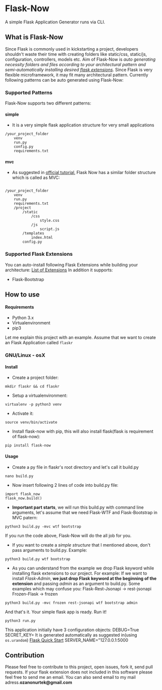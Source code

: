 # Flask-Now
A simple Flask Application Generator runs via CLI. 

## What is Flask-Now
Since Flask is commonly used in kickstarting a project, developers shouldn't waste their time with creating folders like static/css, static/js, configuration, controllers, models etc. Aim of Flask-Now is *auto generating necessity folders and files according to your architectural pattern and semi-automatically installing desired [flask extensions](http://flask.pocoo.org/extensions/)*. Since Flask is very flexible microframework, it may fit many architectural pattern. Currently following patterns can be auto generated using Flask-Now:

### Supported Patterns
Flask-Now supports two different patterns:

#### simple
- It is a very simple flask application structure for very small applications
```
/your_project_folder
    venv
    run.py
    config.py
    requirements.txt
```

#### mvc
- As suggested in [official tutorial](http://flask.pocoo.org/docs/0.12/tutorial/folders/), Flask Now has a similar folder structure which is called as MVC:
```

/your_project_folder
    venv
    run.py
    requirements.txt
    /project
        /static
            /css
                style.css
            /js
                script.js
        /templates
            index.html
        config.py
```

### Supported Flask Extensions
You can auto-install following Flask Extensions while building your architecture:
[List of Extensions](http://flask.pocoo.org/extensions/)
In addition it supports:
- Flask-Bootstrap

## How to use

#### Requirements
- Python 3.x
- Virtualenvironment
- pip3

Let me explain this project with an example. Assume that we want to create an Flask Application called ```flaskr```

### GNU/Linux - osX

#### Install

- Create a project folder:
```
mkdir flaskr && cd flaskr
```
- Setup a virtualenvironment:
```
virtualenv -p python3 venv
```
- Activate it:
```
source venv/bin/activate
```
- Install flask-now with pip, this will also install flask(flask is requirement of flask-now):
```
pip install flask-now
```

#### Usage

- Create a py file in flaskr's root directory and let's call it build.py
```
nano build.py
```
- Now insert following 2 lines of code into build.py file:
```
import flask_now
flask_now.build()
```
- **Important part starts**, we will run this build.py with command line arguments, let's assume that we need Flask-WTF and Flask-Bootstrap in MVC patern:
```
python3 build.py -mvc wtf bootstrap
```
If you run the code above, Flask-Now will do the all job for you.


- If you want to create a *simple structure* that I mentioned above, don't pass arguments to build.py. Example:
```
python3 build.py wtf bootstrap
```
- As you can understand from the example we drop Flask keyword while installing flask extensions to our project. For example:
If we want to install *Flask-Admin*, **we just drop Flask keyword at the beginning of the extension** and passing *admin* as an argument to build.py.
Some examples which may confuse you:
Flask-Rest-Jsonapi -> rest-jsonapi
Frozen-Flask -> frozen
```
python3 build.py -mvc frozen rest-jsonapi wtf bootstrap admin
```
And that's it. Your simple flask app is ready. Run it!
```
python3 run.py
```
This application initially have 3 configuration objects:
DEBUG=True
SECRET_KEY= It is generated automatically as suggested in(using ```os.urandom```) [Flask Quick Start](http://flask.pocoo.org/docs/0.12/quickstart/)
SERVER_NAME="127.0.0.1:5000

## Contribution

Please feel free to contribute to this project, open issues, fork it, send pull requests.
If your flask extension does not included in this software please feel free to send me an email.
You can also send email to my mail adress.__ozanonurtek@gmail.com__

